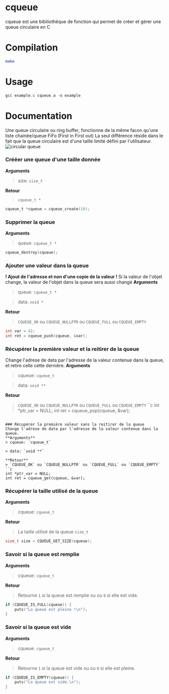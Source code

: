 # cqueue
cqueue est une bibliiothèque de fonction qui permet de créer et gérer une queue circulaire en C

# Compilation
```sh
make
```

# Usage
```c
gcc example.c cqueue.a -o example
```

# Documentation
Une queue circulaire ou ring buffer, fonctionne de la même facon qu'une liste chainée/queue FiFo (First in First out)
La seul différence réside dans le fait que la queue circulaire est d'une taille limité défini par l'utilisateur. 
![circular queue](https://www.researchgate.net/profile/Turhan-Karadeniz-2/publication/44785694/figure/fig9/AS:669463758266368@1536624006002/Circular-Queue-Based-Buffer-Implementation-3.ppm)
### Crééer une queue d'une taille donnée
**Arguments**
> size: `size_t`

**Retour**
> `cqueue_t *`
```c
cqueue_t *cqueue = cqueue_create(10);

```

### Supprimer la queue
**Arguments**
> queue: `cqueue_t *`
```c
cqueue_destroy(cqueue);
```

### Ajouter une valeur dans la queue
**! Ajout de l'adresse et non d'une copie de la valeur !**
Si la valeur de l'objet change, la valeur de l'objet dans la queue sera aussi changé 
**Arguments**
> queue: `cqueue_t *`

> data: `void *`

**Retour**
> `CQUEUE_OK` ou `CQUEUE_NULLPTR` ou `CQUEUE_FULL` ou `CQUEUE_EMPTY` 
```c
int var = 42;
int ret = cqueue_push(cqueue, &var);
```

### Récupérer la première valeur et la reitirer de la queue
Change l'adrese de data par l'adresse de la valeur contenue dans la queue, et retire celle cette dernière.
**Arguments**
> cqueue: `cqueue_t`

> data: `void **`

**Retour**
> `CQUEUE_OK` ou `CQUEUE_NULLPTR` ou `CQUEUE_FULL` ou `CQUEUE_EMPTY` 
``c
int *ptr_var = NULL;
int ret = cqueue_pop(cqueue, &var);
```

### Récupérer la première valeur sans la reitirer de la queue
Change l'adrese de data par l'adresse de la valeur contenue dans la queue.
**Arguments**
> cqueue: `cqueue_t`

> data: `void **`

**Retour**
> `CQUEUE_OK` ou `CQUEUE_NULLPTR` ou `CQUEUE_FULL` ou `CQUEUE_EMPTY` 
``c
int *ptr_var = NULL;
int ret = cqueue_get(cqueue, &var);
```

### Récupérer la taille utilisé de la queue
**Arguments**
> cqueue: `cqueue_t`

**Retour**
> La taille utilisé de la queue `size_t`
```c
size_t size = CQUEUE_GET_SIZE(cqueue);
```

### Savoir si la queue est remplie
**Arguments**
> cqueue: `cqueue_t`

**Retour**
> Retourne `1` si la queue est remplie ou ou `0` si elle est vide.
```c
if (CQUEUE_IS_FULL(cqueue)) {
    puts("La queue est pleine !\n");
}
```

### Savoir si la queue est vide
**Arguments**
> cqueue: `cqueue_t`

**Retour**
> Retourne `1` si la queue est vide ou ou `0` si elle est pleine.
```c
if (CQUEUE_IS_EMPTY(cqueue)) {
    puts("La queue est vide.\n");
}
```
